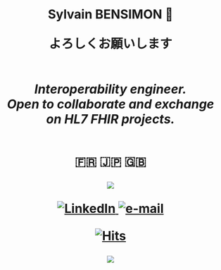 <h1 align="center"> Sylvain BENSIMON 👺

<p align="center">
    <b>よろしくお願いします</b><br><br>
    <i>
        <br>
       Interoperability engineer.<br>
        Open to collaborate and exchange on HL7 FHIR projects.<br>
    </i><br>
  <p
  <p align="center">
  <b> &#127467&#127479; 🇯🇵 🇬🇧 </b>
  <p 
 
 <a href="https://skillicons.dev">
    <img src="https://skillicons.dev/icons?i=godot,py,js,unity,codepen,blender" />
  </a>
  </p>
  
   <a href="https://www.linkedin.com/in/sylvain-bensimon-702730124/">
        <img src="https://img.shields.io/badge/LinkedIn-blue?style=flat-square&logo=linkedin" alt="LinkedIn">
    </a>
    <a href="mailto:sylvain.bensimon@gmail.com">
        <img src="https://img.shields.io/badge/Email-blue?style=flat-square&logo=gmail&logoColor=white" alt="e-mail">

        
   [![Hits](https://hits.seeyoufarm.com/api/count/incr/badge.svg?url=https%3A%2F%2Fgithub.com%2FSlyIGR&count_bg=%2329435E&title_bg=%234F4747&icon=&icon_color=%23E7E7E7&title=hits&edge_flat=false)](https://hits.seeyoufarm.com)

 
</p>
<p align="center">
  <a href="https://github.com/SlyIGR">
    <img src="https://komarev.com/ghpvc/?username=SlyIGR&color=blue&style=flat)" />
  </a>
</p>
